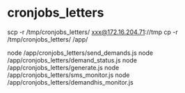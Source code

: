 # cronjobs_letters
scp -r /tmp/cronjobs_letters/ xxx@172.16.204.71://tmp
cp -r /tmp/cronjobs_letters/ /app/

node /app/cronjobs_letters/send_demands.js
node /app/cronjobs_letters/demand_status.js
node /app/cronjobs_letters/generate.js
node /app/cronjobs_letters/sms_monitor.js
node /app/cronjobs_letters/demandhis_monitor.js